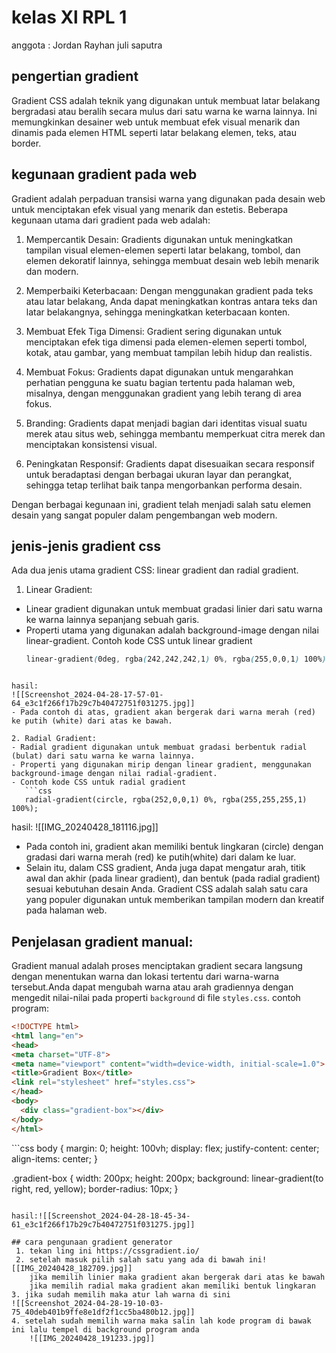 # kelas Xl RPL 1
anggota :
Jordan
Rayhan juli saputra

## pengertian gradient
Gradient CSS adalah teknik yang digunakan untuk membuat latar belakang bergradasi atau beralih secara mulus dari satu warna ke warna lainnya. Ini memungkinkan desainer web untuk membuat efek visual menarik dan dinamis pada elemen HTML seperti latar belakang elemen, teks, atau border.

## kegunaan gradient pada web
Gradient adalah perpaduan transisi warna yang digunakan pada desain web untuk menciptakan efek visual yang menarik dan estetis. Beberapa kegunaan utama dari gradient pada web adalah:

1. Mempercantik Desain: Gradients digunakan untuk meningkatkan tampilan visual elemen-elemen seperti latar belakang, tombol, dan elemen dekoratif lainnya, sehingga membuat desain web lebih menarik dan modern.

2. Memperbaiki Keterbacaan: Dengan menggunakan gradient pada teks atau latar belakang, Anda dapat meningkatkan kontras antara teks dan latar belakangnya, sehingga meningkatkan keterbacaan konten.

3. Membuat Efek Tiga Dimensi: Gradient sering digunakan untuk menciptakan efek tiga dimensi pada elemen-elemen seperti tombol, kotak, atau gambar, yang membuat tampilan lebih hidup dan realistis.

4. Membuat Fokus: Gradients dapat digunakan untuk mengarahkan perhatian pengguna ke suatu bagian tertentu pada halaman web, misalnya, dengan menggunakan gradient yang lebih terang di area fokus.

5. Branding: Gradients dapat menjadi bagian dari identitas visual suatu merek atau situs web, sehingga membantu memperkuat citra merek dan menciptakan konsistensi visual.

6. Peningkatan Responsif: Gradients dapat disesuaikan secara responsif untuk beradaptasi dengan berbagai ukuran layar dan perangkat, sehingga tetap terlihat baik tanpa mengorbankan performa desain.

Dengan berbagai kegunaan ini, gradient telah menjadi salah satu elemen desain yang sangat populer dalam pengembangan web modern.

## jenis-jenis gradient css
Ada dua jenis utama gradient CSS: linear gradient dan radial gradient.

1. Linear Gradient:
- Linear gradient digunakan untuk membuat gradasi linier dari satu warna ke warna lainnya sepanjang sebuah garis.
-  Properti utama yang digunakan adalah background-image dengan nilai linear-gradient.
   Contoh kode CSS untuk linear gradient
   ```css
   linear-gradient(0deg, rgba(242,242,242,1) 0%, rgba(255,0,0,1) 100%);

```

hasil:
![[Screenshot_2024-04-28-17-57-01-64_e3c1f266f17b29c7b40472751f031275.jpg]]
- Pada contoh di atas, gradient akan bergerak dari warna merah (red) ke putih (white) dari atas ke bawah.

2. Radial Gradient:
- Radial gradient digunakan untuk membuat gradasi berbentuk radial (bulat) dari satu warna ke warna lainnya.
- Properti yang digunakan mirip dengan linear gradient, menggunakan background-image dengan nilai radial-gradient.
- ​Contoh kode CSS untuk radial gradient
   ```css
   radial-gradient(circle, rgba(252,0,0,1) 0%, rgba(255,255,255,1) 100%);
```

hasil:
![[IMG_20240428_181116.jpg]]
- Pada contoh ini, gradient akan memiliki bentuk lingkaran (circle) dengan gradasi dari warna merah (red) ke putih(white) dari dalam ke luar.
- Selain itu, dalam CSS gradient, Anda juga dapat mengatur arah, titik awal dan akhir (pada linear gradient), dan bentuk (pada radial gradient) sesuai kebutuhan desain Anda. Gradient CSS adalah salah satu cara yang populer digunakan untuk memberikan tampilan modern dan kreatif pada halaman web.
## Penjelasan gradient manual:
Gradient manual adalah proses menciptakan gradient secara langsung dengan menentukan warna dan lokasi tertentu dari warna-warna tersebut.Anda dapat mengubah warna atau arah gradiennya dengan mengedit nilai-nilai pada properti `background` di file `styles.css`.
contoh program:
```html
<!DOCTYPE html>
<html lang="en">
<head>
<meta charset="UTF-8">
<meta name="viewport" content="width=device-width, initial-scale=1.0">
<title>Gradient Box</title>
<link rel="stylesheet" href="styles.css">
</head>
<body>
  <div class="gradient-box"></div>
</body>
</html>
```

<html lang="en">
<head>
<meta charset="UTF-8">
<meta name="viewport" content="width=device-width, initial-scale=1.0">
<title>Gradient Box</title>
<link rel="stylesheet" href="styles.css">
</head>
<body>
  <div class="gradient-box"></div>
</body>
</html>
```css
body {
  margin: 0;
  height: 100vh;
  display: flex;
  justify-content: center;
  align-items: center;
}

.gradient-box {
  width: 200px;
  height: 200px;
  background: linear-gradient(to right, red, yellow);
  border-radius: 10px;
}

```

hasil:![[Screenshot_2024-04-28-18-45-34-61_e3c1f266f17b29c7b40472751f031275.jpg]]

## cara pengunaan gradient generator 
 1. tekan ling ini https://cssgradient.io/
 2. setelah masuk pilih salah satu yang ada di bawah ini![[IMG_20240428_182709.jpg]]
    jika memilih linier maka gradient akan bergerak dari atas ke bawah
    jika memilih radial maka gradient akan memiliki bentuk lingkaran 
3. jika sudah memilih maka atur lah warna di sini
![[Screenshot_2024-04-28-19-10-03-75_40deb401b9ffe8e1df2f1cc5ba480b12.jpg]]
4. setelah sudah memilih warna maka salin lah kode program di bawak ini lalu tempel di background program anda
    ![[IMG_20240428_191233.jpg]]
